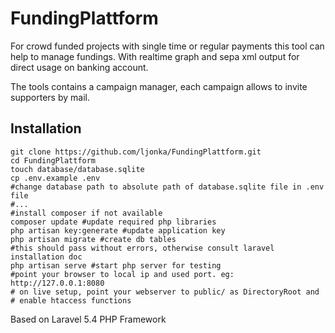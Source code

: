 # FundingPlattform
For crowd funded projects with single time or regular payments  this tool can help to manage fundings. With realtime graph and sepa xml output for direct usage on banking account.

The tools contains a campaign manager, each campaign allows to invite supporters by mail.

## Installation

    git clone https://github.com/ljonka/FundingPlattform.git
    cd FundingPlattform
    touch database/database.sqlite
    cp .env.example .env
    #change database path to absolute path of database.sqlite file in .env file
    #...
    #install composer if not available
    composer update #update required php libraries
    php artisan key:generate #update application key
    php artisan migrate #create db tables
    #this should pass without errors, otherwise consult laravel installation doc
    php artisan serve #start php server for testing
    #point your browser to local ip and used port. eg: http://127.0.0.1:8080
    # on live setup, point your webserver to public/ as DirectoryRoot and
    # enable htaccess functions


Based on Laravel 5.4 PHP Framework
